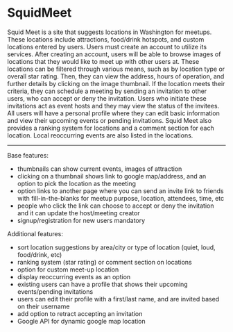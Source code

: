 # SquidMeet

Squid Meet is a site that suggests locations in Washington for meetups. These locations include attractions, food/drink hotspots, and custom locations entered by users. Users must create an account to utilize its services. After creating an account, users will be able to browse images of locations that they would like to meet up with other users at. These locations can be filtered through various means, such as by location type or overall star rating. Then, they can view the address, hours of operation, and further details by clicking on the image thumbnail. If the location meets their criteria, they can schedule a meeting by sending an invitation to other users, who can accept or deny the invitation. Users who initiate these invitations act as event hosts and they may view the status of the invitees. All users will have a personal profile where they can edit basic information and view their upcoming events or pending invitations. Squid Meet also provides a ranking system for locations and a comment section for each location. Local reoccurring events are also listed in the locations.

---

Base features:
- thumbnails can show current events, images of attraction 
- clicking on a thumbnail shows link to google map/address, and an option to pick the location as the meeting
- option links to another page where you can send an invite link to friends with fill-in-the-blanks for meetup purpose, location, attendees, time, etc 
- people who click the link can choose to accept or deny the invitation and it can update the host/meeting creator 
- signup/registration for new users mandatory 

Additional features:
- sort location suggestions by area/city or type of location (quiet, loud, food/drink, etc) 
- ranking system (star rating) or comment section on locations 
- option for custom meet-up location 
- display reoccurring events as an option 
- existing users can have a profile that shows their upcoming events/pending invitations 
- users can edit their profile with a first/last name, and are invited based on their username  
- add option to retract accepting an invitation
- Google API for dynamic google map location 
